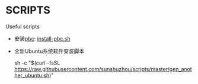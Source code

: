 # SCRIPTS
Useful scripts


- 安装[pbc](https://crypto.stanford.edu/pbc/): [install-pbc.sh](install-pbc.sh)


- 全新Ubuntu系统软件安装脚本

    sh -c "$(curl -fsSL https://raw.githubusercontent.com/sunshuzhou/scripts/master/gen_another_ubuntu.sh)"
